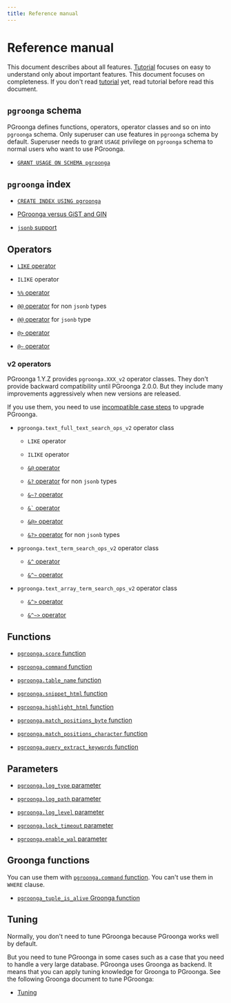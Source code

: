 ```yaml
---
title: Reference manual
---
```


# Reference manual

This document describes about all features. [Tutorial](../tutorial/) focuses on easy to understand only about important features. This document focuses on completeness. If you don't read [tutorial](../tutorial/) yet, read tutorial before read this document.

## `pgroonga` schema

PGroonga defines functions, operators, operator classes and so on into `pgroonga` schema. Only superuser can use features in `pgroonga` schema by default. Superuser needs to grant `USAGE` privilege on `pgroonga` schema to normal users who want to use PGroonga.

  * [`GRANT USAGE ON SCHEMA pgroonga`](grant-usage-on-schema-pgroonga.html)

## `pgroonga` index

  * [`CREATE INDEX USING pgroonga`](create-index-using-pgroonga.html)

  * [PGroonga versus GiST and GIN](pgroonga-versus-gist-and-gin.html)

  * [`jsonb` support](jsonb.html)

## Operators

  * [`LIKE` operator](operators/like.html)

  * `ILIKE` operator

  * [`%%` operator](operators/match.html)

  * [`@@` operator](operators/query.html) for non `jsonb` types

  * [`@@` operator](operators/jsonb-query.html) for `jsonb` type

  * [`@>` operator](operators/jsonb-contain.html)

  * [`@~` operator](operators/regular-expression.html)

### v2 operators

PGroonga 1.Y.Z provides `pgroonga.XXX_v2` operator classes. They don't provide backward compatibility until PGroonga 2.0.0. But they include many improvements aggressively when new versions are released.

If you use them, you need to use [incompatible case steps](../upgrade/#incompatible-case) to upgrade PGroonga.

  * `pgroonga.text_full_text_search_ops_v2` operator class

    * `LIKE` operator

    * `ILIKE` operator

    * [`&@` operator](operators/match-v2.html)

    * [`&?` operator](operators/query-v2.html) for non `jsonb` types

    * [`&~?` operator](operators/similar-search-v2.html)

    * [`` &` `` operator](operators/script-v2.html)

    * [`&@>` operator](operators/match-contain-v2.html)

    * [`&?>` operator](operators/query-contain-v2.html) for non `jsonb` types

  * `pgroonga.text_term_search_ops_v2` operator class

    * [`&^` operator](operators/prefix-search-v2.html)

    * [`&^~` operator](operators/prefix-rk-search-v2.html)

  * `pgroonga.text_array_term_search_ops_v2` operator class

    * [`&^>` operator](operators/prefix-search-contain-v2.html)

    * [`&^~>` operator](operators/prefix-rk-search-contain-v2.html)

## Functions

  * [`pgroonga.score` function](functions/pgroonga-score.html)

  * [`pgroonga.command` function](functions/pgroonga-command.html)

  * [`pgroonga.table_name` function](functions/pgroonga-table-name.html)

  * [`pgroonga.snippet_html` function](functions/pgroonga-snippet-html.html)

  * [`pgroonga.highlight_html` function](functions/pgroonga-highlight-html.html)

  * [`pgroonga.match_positions_byte` function](functions/pgroonga-match-positions-byte.html)

  * [`pgroonga.match_positions_character` function](functions/pgroonga-match-positions-character.html)

  * [`pgroonga.query_extract_keywords` function](functions/pgroonga-query-extract-keywords.html)

## Parameters

  * [`pgroonga.log_type` parameter](parameters/log_type.html)

  * [`pgroonga.log_path` parameter](parameters/log_path.html)

  * [`pgroonga.log_level` parameter](parameters/log_level.html)

  * [`pgroonga.lock_timeout` parameter](parameters/lock_timeout.html)

  * [`pgroonga.enable_wal` parameter](parameters/enable_wal.html)

## Groonga functions

You can use them with [`pgroonga.command` function](functions/pgroonga-command.html). You can't use them in `WHERE` clause.

  * [`pgroonga_tuple_is_alive` Groonga function](groonga-functions/pgroonga-tuple-is-alive.html)

## Tuning

Normally, you don't need to tune PGroonga because PGroonga works well by default.

But you need to tune PGroonga in some cases such as a case that you need to handle a very large database. PGroonga uses Groonga as backend. It means that you can apply tuning knowledge for Groonga to PGroonga. See the following Groonga document to tune PGroonga:

  * [Tuning](http://groonga.org/docs/reference/tuning.html)
